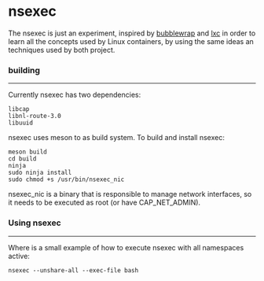 nsexec
======

The nsexec is just an experiment, inspired by [bubblewrap](https://github.com/projectatomic/bubblewrap)
and [lxc](https://github.com/lxc/lxc) in order to learn all the concepts used by
Linux containers, by using the same ideas an techniques used by both project.

### building
------------

Currently nsexec has two dependencies:

	libcap
	libnl-route-3.0
	libuuid

nsexec uses meson to as build system. To build and install nsexec:

	meson build
	cd build
	ninja
	sudo ninja install
	sudo chmod +s /usr/bin/nsexec_nic

nsexec_nic is a binary that is responsible to manage network interfaces, so it
needs to be executed as root (or have CAP_NET_ADMIN).

### Using nsexec
----------------

Where is a small example of how to execute nsexec with all namespaces active:

	nsexec --unshare-all --exec-file bash
